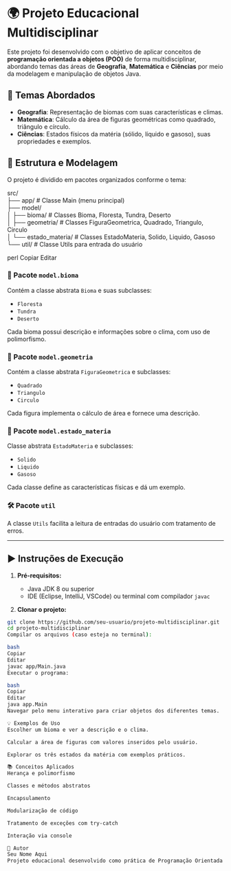 # 🌍 Projeto Educacional Multidisciplinar

Este projeto foi desenvolvido com o objetivo de aplicar conceitos de **programação orientada a objetos (POO)** de forma multidisciplinar, abordando temas das áreas de **Geografia**, **Matemática** e **Ciências** por meio da modelagem e manipulação de objetos Java.

## 🧠 Temas Abordados

- **Geografia**: Representação de biomas com suas características e climas.
- **Matemática**: Cálculo da área de figuras geométricas como quadrado, triângulo e círculo.
- **Ciências**: Estados físicos da matéria (sólido, líquido e gasoso), suas propriedades e exemplos.

## 🧱 Estrutura e Modelagem

O projeto é dividido em pacotes organizados conforme o tema:

src/<br>
├──  app/ # Classe Main (menu principal) <br>
├──  model/<br>
│ ├──   bioma/ # Classes Bioma, Floresta, Tundra, Deserto <br>
│ ├──   geometria/ # Classes FiguraGeometrica, Quadrado, Triangulo, Circulo <br>
│ └──   estado_materia/ # Classes EstadoMateria, Solido, Liquido, Gasoso <br>
└──  util/ # Classe Utils para entrada do usuário <br>

perl
Copiar
Editar

### 🧭 Pacote `model.bioma`

Contém a classe abstrata `Bioma` e suas subclasses:
- `Floresta`
- `Tundra`
- `Deserto`

Cada bioma possui descrição e informações sobre o clima, com uso de polimorfismo.

### 📐 Pacote `model.geometria`

Contém a classe abstrata `FiguraGeometrica` e subclasses:
- `Quadrado`
- `Triangulo`
- `Circulo`

Cada figura implementa o cálculo de área e fornece uma descrição.

### 🔬 Pacote `model.estado_materia`

Classe abstrata `EstadoMateria` e subclasses:
- `Solido`
- `Liquido`
- `Gasoso`

Cada classe define as características físicas e dá um exemplo.

### 🛠 Pacote `util`

A classe `Utils` facilita a leitura de entradas do usuário com tratamento de erros.

---

## ▶️ Instruções de Execução

1. **Pré-requisitos:**
   - Java JDK 8 ou superior
   - IDE (Eclipse, IntelliJ, VSCode) ou terminal com compilador `javac`

2. **Clonar o projeto:**

```bash
git clone https://github.com/seu-usuario/projeto-multidisciplinar.git
cd projeto-multidisciplinar
Compilar os arquivos (caso esteja no terminal):

bash
Copiar
Editar
javac app/Main.java
Executar o programa:

bash
Copiar
Editar
java app.Main
Navegar pelo menu interativo para criar objetos dos diferentes temas.

💡 Exemplos de Uso
Escolher um bioma e ver a descrição e o clima.

Calcular a área de figuras com valores inseridos pelo usuário.

Explorar os três estados da matéria com exemplos práticos.

📚 Conceitos Aplicados
Herança e polimorfismo

Classes e métodos abstratos

Encapsulamento

Modularização de código

Tratamento de exceções com try-catch

Interação via console

📌 Autor
Seu Nome Aqui
Projeto educacional desenvolvido como prática de Programação Orientada a Objetos em Java.

